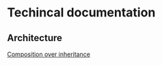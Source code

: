 # Techincal documentation

## Architecture

[Composition over inheritance](architecture/composition%20over%20inheritance.md)